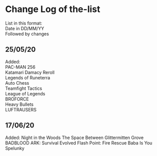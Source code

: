 Change Log of the-list
=======
List in this format:  
Date in DD/MM/YY  
Followed by changes  

25/05/20
-----------
Added:  
PAC-MAN 256  
Katamari Damacy Reroll  
Legends of Runeterra  
Auto Chess  
Teamfight Tactics  
League of Legends  
BROFORCE  
Heavy Bullets  
LUFTRAUSERS  

17/06/20
-----------
Added: 
Night in the Woods
The Space Between
Glittermitten Grove
BADBLOOD
ARK: Survival Evolved 
Flash Point: Fire Rescue
Baba Is You
Spelunky
